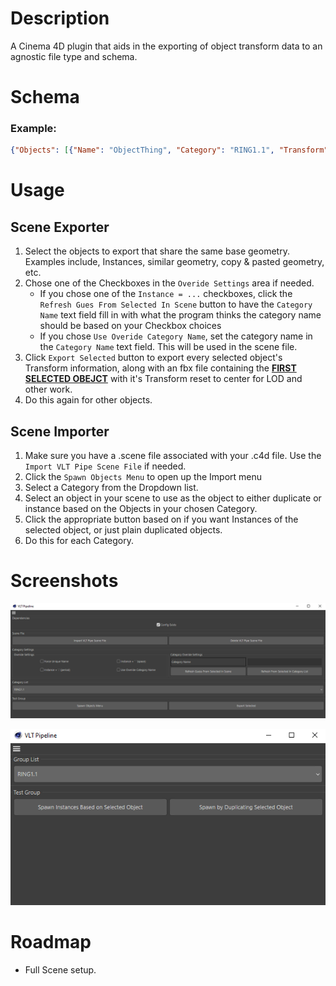 # Description

A Cinema 4D plugin that aids in the exporting of object transform data to an agnostic file type and schema. 



# Schema

### Example:

```json
{"Objects": [{"Name": "ObjectThing", "Category": "RING1.1", "Transform": {"Position": [0, 0, 0], "Rotation": [0, 0, 0], "Scale": [0, 0, 0]}}], "Categories": ["RING1.1"], "Count": 1}
```



# Usage

## Scene Exporter

1. Select the objects to export that share the same base geometry. Examples include, Instances, similar geometry, copy & pasted geometry, etc.
2. Chose one of the Checkboxes in the `Overide Settings` area if needed.
   - If you chose one of the `Instance = ...` checkboxes,  click the `Refresh Gues From Selected In Scene` button to have the `Category Name` text field fill in with what the program thinks the category name should be based on your Checkbox choices
   - If you chose `Use Overide Category Name`, set the category name in the `Category Name` text field. This will be used in the scene file.
3. Click `Export Selected` button to export every selected object's Transform information, along with an fbx file containing the **<u>FIRST SELECTED OBEJCT</u>** with it's Transform reset to center for LOD and other work.
4. Do this again for other objects.

## Scene Importer

1. Make sure you have a .scene file associated with your .c4d file. Use the `Import VLT Pipe Scene File` if needed.
2. Click the `Spawn Objects Menu` to open up the Import menu
3. Select a Category from the Dropdown list.
4. Select an object in your scene to use as the object to either duplicate or instance based on the Objects in your chosen Category.
5. Click the appropriate button based on if you want Instances of the selected object, or just plain duplicated objects.
6. Do this for each Category.



# Screenshots

![Export](https://github.com/vltmedia/VLTSceneExporterC4DPlugin/blob/master/images/screenshots/VLTExporterA.png?raw=true)

![Import](https://github.com/vltmedia/VLTSceneExporterC4DPlugin/blob/master/images/screenshots/VLTExporterImportA.png?raw=true)

# Roadmap

- Full Scene setup.